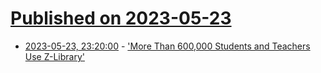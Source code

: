 # [Published on 2023-05-23](index.md)

* [2023-05-23, 23:20:00](https://yro.slashdot.org/story/23/05/23/2140222/more-than-600000-students-and-teachers-use-z-library?utm_source=rss1.0mainlinkanon&utm_medium=feed) - ['More Than 600,000 Students and Teachers Use Z-Library'](https://yro.slashdot.org/story/23/05/23/2140222/more-than-600000-students-and-teachers-use-z-library?utm_source=rss1.0mainlinkanon&utm_medium=feed)
